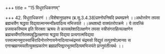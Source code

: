 +++
title = "15 विधुराधिकरणम्"

+++
42. विधुराधिकरणं ।।विशेषानुग्रहश्च (ब्र.सू.3.4.38)प्रश्नोपनिषदि प्रथमप्रश्ने ।।अथोत्तरेण तपसा ब्रह्मचर्येण श्रद्धया विद्ययात्मानमन्वीक्ष्यादित्य मभिजयंते ।।अथशब्दो वाक्यंतरोपक्रमे । ये तावत्किं प्रजयाकरिष्याम इति विरक्ता ऋषयः ते कायक्लेशादिलक्षणेन तपसा स्त्रीसंगराहित्यलक्षणेन ब्रह्मचर्य्येणास्तिक्यबुद्धिलक्षणया श्रद्धया विद्यया प्रत्यगात्मविद्यया परमात्मानमुपास्यार्चिरादिनोत्तरेणायनेनादित्याच्चंद्रमसं चंद्रमसो विद्युतं तत्पुरुषोऽमानवः स एनान्ब्रह्मगमयतीत्युक्तप्रकारेण ब्रह्मप्राप्तिद्वारभूतमादित्यमभिजयंते प्राप्नुवंतीत्यर्थः ।।